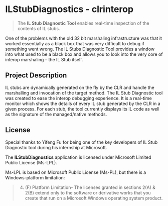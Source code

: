# ILStubDiagnostics - clrinterop

> The **IL Stub Diagnostic Tool** enables real-time inspection of the contents of IL stubs.

One of the problems with the old 32 bit marshaling infrastructure was that it worked essentially
as a black box that was very difficult to debug if something went wrong.
The IL Stubs Diagnostic Tool provides a window into what used to be a black box and allows you
to look into the very core of interop marshaling – the IL Stub itself.


## Project Description

IL stubs are dynamically generated on the fly by the CLR and handle the marshalling and
invocation of the target method. The IL Stub Diagnostic tool was created to ease the
interop debugging experience. It is a real-time monitor which shows the details of every
IL stub generated by the CLR in a given process. For each stub, the tool currently displays
its IL code as well as the signature of the managed/native methods.


## License

Special thanks to Yifeng Fu for being one of the key developers of IL Stub Diagnostic tool during his internship at Microsoft.

The **ILStubDiagnostics** application is licensed under Microsoft Limited Public License (Ms-LPL).

Ms-LPL is based on Microsoft Public License (Ms-PL), but there is a Windows-platform limitation:
> 4. (F) Platform Limitation- The licenses granted in sections 2(A) & 2(B) extend only
> to the software or derivative works that you create that run on a Microsoft Windows
> operating system product.
